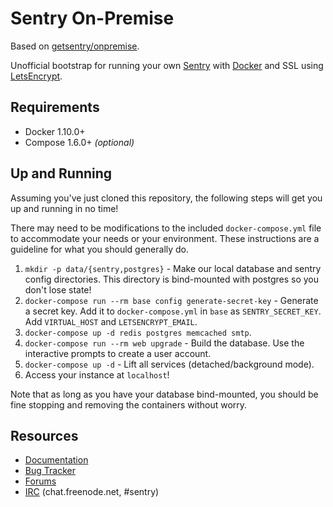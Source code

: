 # Sentry On-Premise

Based on [getsentry/onpremise](https://github.com/getsentry/onpremise).

Unofficial bootstrap for running your own [Sentry](https://getsentry.com/) with [Docker](https://www.docker.com/) and SSL using [LetsEncrypt](https://letsencrypt.org).

## Requirements

 * Docker 1.10.0+
 * Compose 1.6.0+ _(optional)_

## Up and Running

Assuming you've just cloned this repository, the following steps
will get you up and running in no time!

There may need to be modifications to the included `docker-compose.yml` file to accommodate your needs or your environment. These instructions are a guideline for what you should generally do.

1. `mkdir -p data/{sentry,postgres}` - Make our local database and sentry config directories.
    This directory is bind-mounted with postgres so you don't lose state!
2. `docker-compose run --rm base config generate-secret-key` - Generate a secret key.
    Add it to `docker-compose.yml` in `base` as `SENTRY_SECRET_KEY`.
    Add `VIRTUAL_HOST` and `LETSENCRYPT_EMAIL`.
3. `docker-compose up -d redis postgres memcached smtp`.
4. `docker-compose run --rm web upgrade` - Build the database.
    Use the interactive prompts to create a user account.
5. `docker-compose up -d` - Lift all services (detached/background mode).
6. Access your instance at `localhost`!

Note that as long as you have your database bind-mounted, you should
be fine stopping and removing the containers without worry.

## Resources

 * [Documentation](https://docs.getsentry.com/on-premise/server/installation/docker/)
 * [Bug Tracker](https://github.com/meatcar/onpremise)
 * [Forums](https://forum.sentry.io/c/on-premise)
 * [IRC](irc://chat.freenode.net/sentry) (chat.freenode.net, #sentry)
